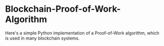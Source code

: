 # Blockchain-Proof-of-Work-Algorithm
Here's a simple Python implementation of a Proof-of-Work algorithm, which is used in many blockchain systems.
